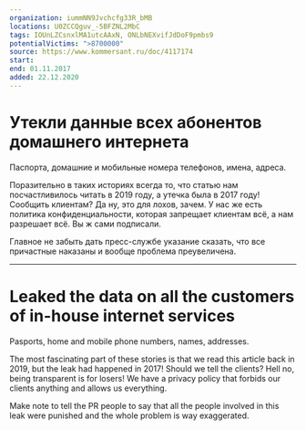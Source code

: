 ```yaml
---
organization: iummNN9Jvchcfg33R_bMB
locations: U0ZCCQguv_-5BFZNL2MbC
tags: IOUnLZCsnxlMA1utcAAxN, ONLbNEXvifJdDoF9pmbs9
potentialVictims: ">8700000"
source: https://www.kommersant.ru/doc/4117174
start: 
end: 01.11.2017
added: 22.12.2020
---
```


# Утекли данные всех абонентов домашнего интернета

Паспорта, домашние и мобильные номера телефонов, имена, адреса.

Поразительно в таких историях всегда то, что статью нам посчастливилось читать в 2019 году, а утечка была в 2017 году! Сообщить клиентам? Да ну, это для лохов, зачем. У нас же есть политика конфиденциальности, которая запрещает клиентам всё, а нам разрешает всё. Вы ж сами подписали.

Главное не забыть дать пресс-службе указание сказать, что все причастные наказаны и вообще проблема преувеличена.

---

# Leaked the data on all the customers of in-house internet services

Pasports, home and mobile phone numbers, names, addresses.

The most fascinating part of these stories is that we read this article back in 2019, but the leak had happened in 2017! Should we tell the clients? Hell no, being transparent is for losers! We have a privacy policy that forbids our clients anything and allows us everything.

Make note to tell the PR people to say that all the people involved in this leak were punished and the whole problem is way exaggerated.
